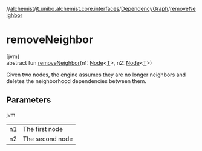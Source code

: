 //[alchemist](../../../index.md)/[it.unibo.alchemist.core.interfaces](../index.md)/[DependencyGraph](index.md)/[removeNeighbor](remove-neighbor.md)

# removeNeighbor

[jvm]\
abstract fun [removeNeighbor](remove-neighbor.md)(n1: [Node](../../it.unibo.alchemist.model.interfaces/-node/index.md)<[T](../../it.unibo.alchemist.model.interfaces/-node/index.md)>, n2: [Node](../../it.unibo.alchemist.model.interfaces/-node/index.md)<[T](../../it.unibo.alchemist.model.interfaces/-node/index.md)>)

Given two nodes, the engine assumes they are no longer neighbors and deletes the neighborhood dependencies between them.

## Parameters

jvm

| | |
|---|---|
| n1 | The first node |
| n2 | The second node |
